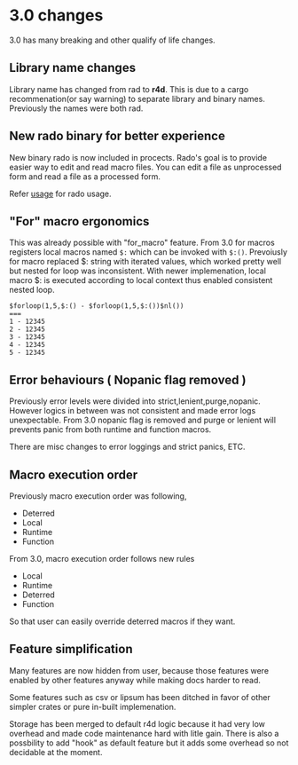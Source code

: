 # 3.0 changes

3.0 has many breaking and other qualify of life changes.

## Library name changes

Library name has changed from rad to **r4d**. This is due to a cargo
recommenation(or say warning) to separate library and binary names. Previously
the names were both rad.

## New rado binary for better experience

New binary rado is now included in procects. Rado's goal is to provide easier
way to edit and read macro files. You can edit a file as unprocessed form and
read a file as a processed form.

Refer [usage](./usage.md) for rado usage.

## "For" macro ergonomics

This was already possible with "for\_macro" feature. From 3.0 for macros
registers local macros named ```$:``` which can be invoked with ```$:()```.
Prevoiusly for macro replaced $: string with iterated values, which worked
pretty well but nested for loop was inconsistent. With newer implemenation,
local macro $: is executed according to local context thus enabled
consistent nested loop.

```
$forloop(1,5,$:() - $forloop(1,5,$:())$nl())
===
1 - 12345
2 - 12345
3 - 12345
4 - 12345
5 - 12345

```

## Error behaviours ( Nopanic flag removed )

Previously error levels were divided into strict,lenient,purge,nopanic. However
logics in between was not consistent and made error logs unexpectable. From 3.0
nopanic flag is removed and purge or lenient will prevents panic from both
runtime and function macros.

There are misc changes to error loggings and strict panics, ETC.

## Macro execution order

Previously macro execution order was following,
- Deterred
- Local
- Runtime
- Function

From 3.0, macro execution order follows new rules
- Local
- Runtime
- Deterred
- Function

So that user can easily override deterred macros if they want.

## Feature simplification

Many features are now hidden from user, because those features were enabled by
other features anyway while making docs harder to read.

Some features such as csv or lipsum has been ditched in favor of other simpler
crates or pure in-built implemenation.

Storage has been merged to default r4d logic because it had very low overhead
and made code maintenance hard with litle gain. There is also a possbility to
add "hook" as default feature but it adds some overhead so not decidable at the
moment.
